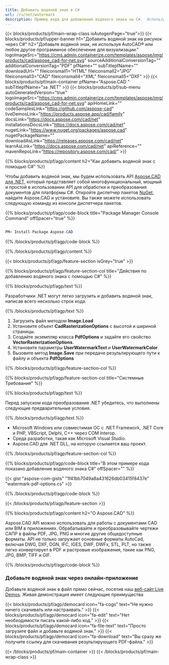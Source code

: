 ```yaml
---
title: Добавить водяной знак в C#
url: /ru/net/watermark
description: Пример кода для добавления водяного знака на C#.  Используйте пример кода API, чтобы добавить водяной знак в файл в VB.NET, Asp.NET или любом приложении на основе .NET.
---
```


{{< blocks/products/pf/main-wrap-class isAutogenPage="true">}}
{{< blocks/products/pf/upper-banner h1="Добавить водяной знак на рисунок через C#" h2="Добавьте водяной знак, не используя AutoCAD® или любое другое программное обеспечение для визуализации." logoImageSrc="https://cms.admin.containerize.com/templates/aspose/img/products/cad/aspose_cad-for-net.svg" sourceAdditionalConversionTag="" additionalConversionTag="PDF" pfName="" subTitlepfName="" downloadUrl="" fileiconsmall1="HTML" fileiconsmall2="JPG" fileiconsmall3="CAD" fileiconsmall4="XML" fileiconsmall5="DXF" >}}
{{< blocks/products/pf/main-container pfName="Aspose.CAD " subTitlepfName="за .NET" >}}
{{< blocks/products/pf/sub-menu autoGeneratedVersion="true" logoImageSrc="https://cms.admin.containerize.com/templates/aspose/img/products/cad/aspose_cad-for-net.svg" apiHomeLink="" codeSamplesLink="https://github.com/aspose-cad" liveDemosLink="https://products.aspose.app/cad/family" docsLink="https://docs.aspose.com/cad/net" installationsDocsLink="https://docs.aspose.com/cad/net" nugetLink="https://www.nuget.org/packages/aspose.cad" nugetPackageName="" downloadAsLink="https://releases.aspose.com/cad/net" learnAsLink="https://docs.aspose.com/cad/net" apiReference="" mavenRepoLink="https://repository.aspose.com/cad/" >}}

{{% blocks/products/pf/agp/content h2="Как добавить водяной знак с помощью C#" %}}

Чтобы добавить водяной знак, мы будем использовать API <a href="https://products.aspose.com/cad/net">Aspose.CAD для .NET</a>, который представляет собой многофункциональный, мощный и простой в использовании API для обработки и преобразования документов для платформы C#.  Откройте диспетчер пакетов <a href="https://www.nuget.org/packages/aspose.cad">NuGet</a>, найдите Aspose.CAD и установите.  Вы также можете использовать следующую команду из консоли диспетчера пакетов.

{{% blocks/products/pf/agp/code-block title="Package Manager Console Command" offSpacer="true" %}}

```cs

PM> Install-Package Aspose.CAD

```
{{% /blocks/products/pf/agp/code-block %}}

{{% /blocks/products/pf/agp/content %}}

{{< blocks/products/pf/agp/feature-section isGrey="true" >}}

{{% blocks/products/pf/agp/feature-section-col title="Действия по добавлению водяного знака с помощью C#" %}}

{{% blocks/products/pf/agp/text %}}

Разработчики .NET могут легко загрузить и добавить водяной знак, написав всего несколько строк кода.

{{% /blocks/products/pf/agp/text %}}

1. Загрузить файл методом **Image.Load**
1. Установите объект **CadRasterizationOptions** с высотой и шириной страницы.
1. Создайте экземпляр класса **PdfOptions** и задайте его свойство **VectorRasterizationOptions**.
1. Установите параметры **UserWatermarkText** и **UserWatermarkColor**.
1. Вызовите метод **Image.Save** при передаче результирующего пути к файлу и объекта **PdfOptions**

{{% /blocks/products/pf/agp/feature-section-col %}}

{{% blocks/products/pf/agp/feature-section-col title="Системные Требования" %}}

{{% blocks/products/pf/agp/text %}}

Перед запуском кода преобразования .NET убедитесь, что выполнены следующие предварительные условия.

{{% /blocks/products/pf/agp/text %}}

-  Microsoft Windows или совместимая ОС с .NET Framework, .NET Core и PHP, VBScript, Delphi, C++ через COM Interop.
-  Среда разработки, такая как Microsoft Visual Studio.
-  Aspose.CAD для .NET DLL, на которую ссылается ваш проект.

{{% /blocks/products/pf/agp/feature-section-col %}}

{{% blocks/products/pf/agp/code-block title="В этом примере кода показано добавление водяного знака C#" offSpacer="" %}}

{{< gist "aspose-com-gists" "1f41bb7049a8a431626db03415f8437e" "watermark-pdf-options.cs" >}}

{{% /blocks/products/pf/agp/code-block %}}

{{< /blocks/products/pf/agp/feature-section >}}

{{% blocks/products/pf/agp/content h2="О Aspose.CAD" %}}

Aspose.CAD API можно использовать для работы с документами CAD или BIM в приложениях.  Обрабатывайте и преобразовывайте чертежи САПР в файлы PDF, JPG, PNG и многие другие общедоступные форматы.  API не только загружает основные форматы AutoCad, включая DWG, DXF, DGN, IFC, IGES, DWF, DWFx, STL, PLT, но также легко конвертирует в PDF и растровые изображения, такие как PNG, JPG, BMP, TIFF и GIF.

{{% /blocks/products/pf/agp/code-block %}}

<div class="container-fluid agp-content bg-gray-lighter  aboutfile box-1 vh100 section">
    <div class="container full-width">
        <div class="row">           
    <div class="container-fluid agp-content bg-white aboutfile box-1 vh100 section nopbtm">
        <div class="container">			   
            <div class="row">            
<div class="demobox tc col-md-12 padding-0">
    <h3>Добавьте водяной знак через онлайн-приложение</h3>    
        <p>Добавьте водяной знак в файл прямо сейчас, посетив наш <a href="https://products.aspose.app/cad/watermark">веб-сайт Live Demos</a>.  Живая демонстрация имеет следующие преимущества</p> 
       
   {{< blocks/products/pf/agp/democard icon="fa-cogs" text="Не нужно ничего скачивать или настраивать."  >}}
   {{< blocks/products/pf/agp/democard icon="fa-edit" text="Нет необходимости писать какой-либо код." >}}
   {{< blocks/products/pf/agp/democard icon="fa-file-text" text="Просто загрузите файл и добавьте водяной знак." >}}
   {{< blocks/products/pf/agp/democard icon="fa-download" text="Вы сразу же получите ссылку для скачивания результирующего PDF-файла." >}}

</div>
        </div>
    </div>
</div>
    <!-- aboutfile Ends -->
        </div>
    </div>
</div>

{{< /blocks/products/pf/main-container >}}
{{< /blocks/products/pf/main-wrap-class >}}